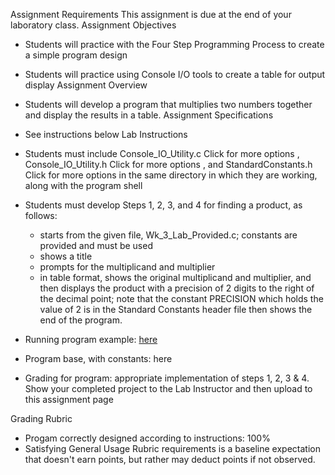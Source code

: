 Assignment Requirements
This assignment is due at the end of your laboratory class.
Assignment Objectives
- Students will practice with the Four Step Programming Process to create a simple program design
- Students will practice using Console I/O tools to create a table for output display
Assignment Overview
- Students will develop a program that multiplies two numbers together and display the results in a table.
Assignment Specifications
- See instructions below
Lab Instructions
- Students must include  Console_IO_Utility.c Click for more options ,  Console_IO_Utility.h Click for more options , and  StandardConstants.h Click for more options in the same directory in which they are working, along with the program shell

- Students must develop Steps 1, 2, 3, and 4 for finding a product, as follows:
  - starts from the given file, Wk_3_Lab_Provided.c; constants are provided and must be used
  - shows a title
  - prompts for the multiplicand and multiplier
  - in table format, shows the original multiplicand and multiplier, and then displays the product with a precision of 2 digits to the right of the decimal point; note that the constant PRECISION which holds the value of 2 is in the Standard Constants header file
then shows the end of the program.

- Running program example:  [here](/run.txt)

- Program base, with constants:  here 

- Grading for program: appropriate implementation of steps 1, 2, 3 & 4. Show your completed project to the Lab Instructor and then upload to this assignment page

Grading Rubric
- Progam correctly designed according to instructions: 100%
- Satisfying General Usage Rubric requirements is a baseline expectation that doesn't earn points, but rather may deduct points if not observed.
